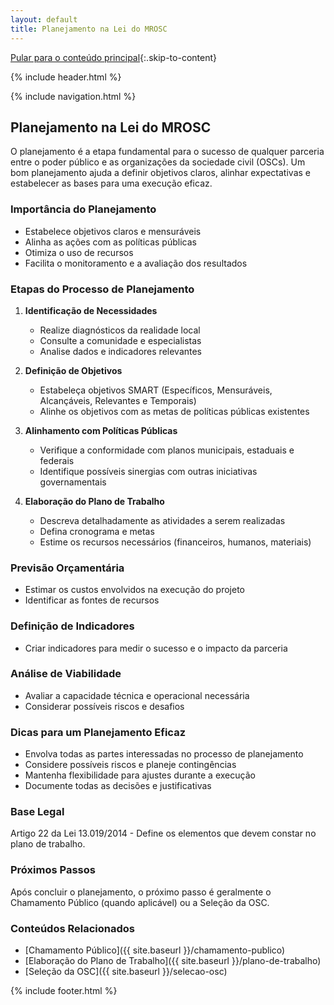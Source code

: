 ```yaml
---
layout: default
title: Planejamento na Lei do MROSC
---
```

<script>
document.documentElement.lang = 'pt-BR';
</script>

[Pular para o conteúdo principal](#conteudo-principal){:.skip-to-content}

{% include header.html %}

{% include navigation.html %}

<main id="conteudo-principal" markdown="1">
   
## Planejamento na Lei do MROSC

O planejamento é a etapa fundamental para o sucesso de qualquer parceria entre o poder público e as organizações da sociedade civil (OSCs). Um bom planejamento ajuda a definir objetivos claros, alinhar expectativas e estabelecer as bases para uma execução eficaz.

### Importância do Planejamento

- Estabelece objetivos claros e mensuráveis
- Alinha as ações com as políticas públicas
- Otimiza o uso de recursos
- Facilita o monitoramento e a avaliação dos resultados

### Etapas do Processo de Planejamento

1. **Identificação de Necessidades**
   - Realize diagnósticos da realidade local
   - Consulte a comunidade e especialistas
   - Analise dados e indicadores relevantes

2. **Definição de Objetivos**
   - Estabeleça objetivos SMART (Específicos, Mensuráveis, Alcançáveis, Relevantes e Temporais)
   - Alinhe os objetivos com as metas de políticas públicas existentes

3. **Alinhamento com Políticas Públicas**
   - Verifique a conformidade com planos municipais, estaduais e federais
   - Identifique possíveis sinergias com outras iniciativas governamentais

4. **Elaboração do Plano de Trabalho**
   - Descreva detalhadamente as atividades a serem realizadas
   - Defina cronograma e metas
   - Estime os recursos necessários (financeiros, humanos, materiais)

### Previsão Orçamentária
- Estimar os custos envolvidos na execução do projeto
- Identificar as fontes de recursos

### Definição de Indicadores
- Criar indicadores para medir o sucesso e o impacto da parceria

### Análise de Viabilidade
- Avaliar a capacidade técnica e operacional necessária
- Considerar possíveis riscos e desafios

### Dicas para um Planejamento Eficaz

- Envolva todas as partes interessadas no processo de planejamento
- Considere possíveis riscos e planeje contingências
- Mantenha flexibilidade para ajustes durante a execução
- Documente todas as decisões e justificativas

### Base Legal
Artigo 22 da Lei 13.019/2014 - Define os elementos que devem constar no plano de trabalho.

### Próximos Passos
Após concluir o planejamento, o próximo passo é geralmente o Chamamento Público (quando aplicável) ou a Seleção da OSC.

### Conteúdos Relacionados
- [Chamamento Público]({{ site.baseurl }}/chamamento-publico)
- [Elaboração do Plano de Trabalho]({{ site.baseurl }}/plano-de-trabalho)
- [Seleção da OSC]({{ site.baseurl }}/selecao-osc)

</main>

{% include footer.html %}
